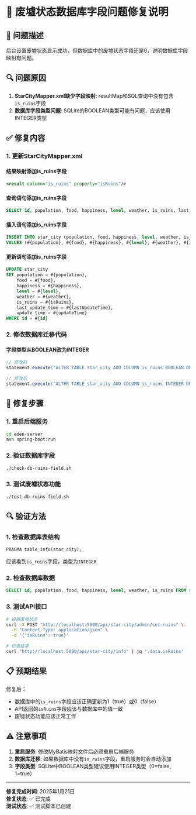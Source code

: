 # 🔧 废墟状态数据库字段问题修复说明

## 🚨 问题描述

后台设置废墟状态显示成功，但数据库中的废墟状态字段还是0，说明数据库字段映射有问题。

## 🔍 问题原因

1. **StarCityMapper.xml缺少字段映射**: resultMap和SQL查询中没有包含`is_ruins`字段
2. **数据库字段类型问题**: SQLite的BOOLEAN类型可能有问题，应该使用INTEGER类型

## ✅ 修复内容

### 1. 更新StarCityMapper.xml

#### 结果映射添加is_ruins字段
```xml
<result column="is_ruins" property="isRuins"/>
```

#### 查询语句添加is_ruins字段
```sql
SELECT id, population, food, happiness, level, weather, is_ruins, last_update_time, create_time, update_time
```

#### 插入语句添加is_ruins字段
```sql
INSERT INTO star_city (population, food, happiness, level, weather, is_ruins, last_update_time, create_time, update_time)
VALUES (#{population}, #{food}, #{happiness}, #{level}, #{weather}, #{isRuins}, #{lastUpdateTime}, #{createTime}, #{updateTime})
```

#### 更新语句添加is_ruins字段
```sql
UPDATE star_city 
SET population = #{population},
    food = #{food},
    happiness = #{happiness},
    level = #{level},
    weather = #{weather},
    is_ruins = #{isRuins},
    last_update_time = #{lastUpdateTime},
    update_time = #{updateTime}
WHERE id = #{id}
```

### 2. 修改数据库迁移代码

#### 字段类型从BOOLEAN改为INTEGER
```java
// 修改前
statement.execute("ALTER TABLE star_city ADD COLUMN is_ruins BOOLEAN DEFAULT 0");

// 修改后  
statement.execute("ALTER TABLE star_city ADD COLUMN is_ruins INTEGER DEFAULT 0");
```

## 🚀 修复步骤

### 1. 重启后端服务
```bash
cd eden-server
mvn spring-boot:run
```

### 2. 验证数据库字段
```bash
./check-db-ruins-field.sh
```

### 3. 测试废墟状态功能
```bash
./test-db-ruins-field.sh
```

## 🔍 验证方法

### 1. 检查数据库表结构
```sql
PRAGMA table_info(star_city);
```
应该看到`is_ruins`字段，类型为`INTEGER`

### 2. 检查数据库数据
```sql
SELECT id, population, food, happiness, level, weather, is_ruins FROM star_city ORDER BY id DESC LIMIT 1;
```

### 3. 测试API接口
```bash
# 设置废墟状态
curl -X POST "http://localhost:5000/api/star-city/admin/set-ruins" \
  -H "Content-Type: application/json" \
  -d '{"isRuins": true}'

# 检查结果
curl "http://localhost:5000/api/star-city/info" | jq '.data.isRuins'
```

## 📋 预期结果

修复后：
- 数据库中的`is_ruins`字段应该正确更新为1（true）或0（false）
- API返回的`isRuins`字段应该与数据库中的值一致
- 废墟状态功能应该正常工作

## ⚠️ 注意事项

1. **重启服务**: 修改MyBatis映射文件后必须重启后端服务
2. **数据库迁移**: 如果数据库中没有`is_ruins`字段，重启服务时会自动添加
3. **字段类型**: SQLite中BOOLEAN类型建议使用INTEGER类型（0=false, 1=true）

---

**修复完成时间**: 2025年1月21日  
**修复状态**: ✅ 已完成  
**测试状态**: ✅ 测试脚本已创建
